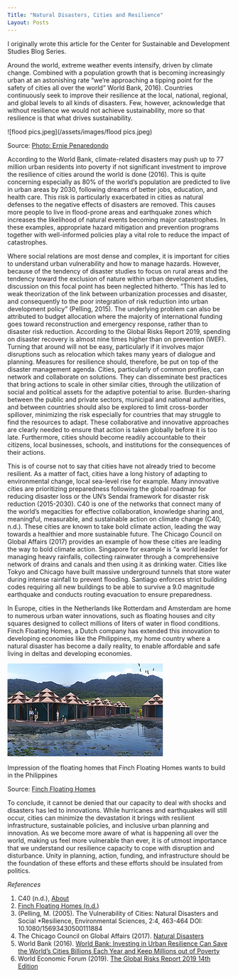 ```yaml
---
Title: "Natural Disasters, Cities and Resilience"
Layout: Posts
---
```


I originally wrote this article for the Center for Sustainable and Development Studies Blog Series.

Around the world, extreme weather events intensify, driven by climate change. 
Combined with a population growth that is becoming increasingly urban at an astonishing rate “we’re approaching a tipping point for
the safety of cities all over the world” World Bank, 2016). Countries continuously seek to improve their resilience at the local, 
national, regional, and global levels to all kinds of disasters. Few, however, acknowledge that without resilience we would not achieve 
sustainability, more so that resilience is that what drives sustainability. 

![flood pics.jpeg](/assets/images/flood pics.jpeg)

Source: [Photo: Ernie Penaredondo](https://www.flickr.com/photos/globalwaterpartnership/4682586822) 

According to the World Bank, climate-related disasters may push up to 77 million urban residents into poverty if not significant investment 
to improve the resilience of cities around the world is done (2016). This is quite concerning especially as 80% of the world’s population are 
predicted to live in urban areas by 2030, following dreams of better jobs, education, and health care. This risk is particularly exacerbated 
in cities as natural defenses to the negative effects of disasters are removed. This causes more people to live in flood-prone areas and earthquake 
zones which increases the likelihood of natural events becoming major catastrophes. In these examples, appropriate hazard mitigation and prevention 
programs together with well-informed policies play a vital role to reduce the impact of catastrophes.

Where social relations are most dense and complex, it is important for cities to understand urban vulnerability and how to manage hazards. 
However, because of the tendency of disaster studies to focus on rural areas and the tendency toward the exclusion of nature within urban development 
studies, discussion on this focal point has been neglected hitherto. “This has led to weak theorization of the link between urbanization processes 
and disaster, and consequently to the poor integration of risk reduction into urban development policy” (Pelling, 2015). 
The underlying problem can also be attributed to budget allocation where the majority of international funding goes toward 
reconstruction and emergency response, rather than to disaster risk reduction. According to the Global Risks Report 2019, 
spending on disaster recovery is almost nine times higher than on prevention (WEF). Turning that around will not be easy, 
particularly if it involves major disruptions such as relocation which takes many years of dialogue and planning. 
Measures for resilience should, therefore, be put on top of the disaster management agenda. Cities, particularly of common profiles, can network and 
collaborate on solutions. They can disseminate best practices that bring actions to scale in other similar cities, through the utilization of social 
and political assets for the adaptive potential to arise. Burden-sharing between the public and private sectors, municipal and national authorities, 
and between countries should also be explored to limit cross-border spillover, minimizing the risk especially for countries that may struggle to 
find the resources to adapt. These collaborative and innovative approaches are clearly needed to ensure that action is taken globally before 
it is too late. Furthermore, cities should become readily accountable to their citizens, local businesses, schools, and institutions for the
consequences of their actions.

This is of course not to say that cities have not already tried to become resilient. As a matter of fact, cities have a long history of adapting to environmental change, local sea-level rise for example. Many innovative cities are prioritizing preparedness following the global roadmap for reducing disaster loss or the UN’s Sendai framework for disaster risk reduction (2015-2030). C40 is one of the networks that connect many of the world’s megacities for effective collaboration, knowledge sharing and, meaningful, measurable, and sustainable action on climate change (C40, n.d.). These cities are known to take bold climate action, leading the way towards a healthier and more sustainable future.  The Chicago Council on Global Affairs (2017) provides an example of how these cities are leading the way to bold climate action. Singapore for example is “a world leader for managing heavy rainfalls, collecting rainwater through a comprehensive network of drains and canals and then using it as drinking water. Cities like Tokyo and Chicago have built massive underground tunnels that store water during intense rainfall to prevent flooding. Santiago enforces strict building codes requiring all new buildings to be able to survive a 9.0 magnitude earthquake and conducts routing evacuation to ensure preparedness. 

In Europe, cities in the Netherlands like Rotterdam and Amsterdam are home to numerous urban water innovations, such as floating houses and city squares designed to collect millions of liters of water in flood conditions. Finch Floating Homes,  a Dutch company has extended this innovation to developing economies like the Philippines, my home country where a natural disaster has become a daily reality, to enable affordable and safe living in deltas and developing economies.

![ finch-floating-homes.jpeg](/assets/images/finch-floating-homes.jpeg)

Impression of the floating homes that Finch Floating Homes wants to build in the Philippines 

Source: [Finch Floating Homes](https://www.dutchwatersector.com/news/crowdfunding-halfway-for-first-floating-homes-in-hagonoy-philippines) 

To conclude, it cannot be denied that our capacity to deal with shocks and disasters has led to innovations. While hurricanes and earthquakes will still occur, cities can minimize the devastation it brings with resilient infrastructure, sustainable policies, and inclusive urban planning and innovation. As we become more aware of what is happening all over the world, making us feel more vulnerable than ever, it is of utmost importance that we understand our resilience capacity to cope with disruption and disturbance. Unity in planning, action, funding, and infrastructure should be the foundation of these efforts and these efforts should be insulated from politics.

*References*

1. C40 (n.d.), [About](https://www.c40.org/about)
2. [Finch Floating Homes (n.d.)](http://www.finchfloatinghomes.com)
3. (Pelling, M. (2005). The Vulnerability of Cities: Natural Disasters and Social *Resilience, Environmental Sciences, 2:4, 463-464 DOI: 10.1080/15693430500111884
4. The Chicago Council on Global Affairs (2017). [Natural Disasters]( http://digital.thechicagocouncil.org/natural-disasters#home/2)
5. World Bank (2016). [World Bank: Investing in Urban Resilience Can Save the World’s Cities Billions Each Year and Keep Millions out of Poverty](http://www.worldbank.org/en/news/press-release/2016/10/12/world-bank-investing-in-urban-resilience-can-save-the-worlds-cities-billions-each-year-and-keep-millions-out-of-poverty)
6. World Economic Forum (2019). [The Global Risks Report 2019 14th Edition]( http://www3.weforum.org/docs/WEF_Global_Risks_Report_2019.pdf)

